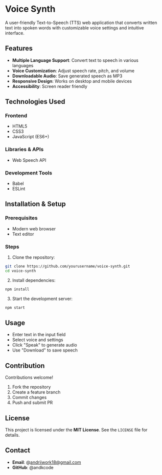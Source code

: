 # Voice Synth

A user-friendly Text-to-Speech (TTS) web application that converts written text into spoken words with customizable voice settings and intuitive interface.

## Features
* **Multiple Language Support**: Convert text to speech in various languages
* **Voice Customization**: Adjust speech rate, pitch, and volume
* **Downloadable Audio**: Save generated speech as MP3
* **Responsive Design**: Works on desktop and mobile devices
* **Accessibility**: Screen reader friendly

## Technologies Used
### Frontend
* HTML5
* CSS3
* JavaScript (ES6+)

### Libraries & APIs
* Web Speech API

### Development Tools
* Babel
* ESLint

## Installation & Setup
### Prerequisites
* Modern web browser
* Text editor

### Steps
1. Clone the repository:
```sh
git clone https://github.com/yourusername/voice-synth.git
cd voice-synth
```

2. Install dependencies:
```sh
npm install
```

3. Start the development server:
```sh
npm start
```

## Usage
* Enter text in the input field
* Select voice and settings
* Click "Speak" to generate audio
* Use "Download" to save speech

## Contribution
Contributions welcome! 
1. Fork the repository
2. Create a feature branch
3. Commit changes
4. Push and submit PR

## License
This project is licensed under the **MIT License**. See the `LICENSE` file for details.

## Contact
* **Email**: @andriiwork18@gmail.com 
* **GitHub**: @andkcode
